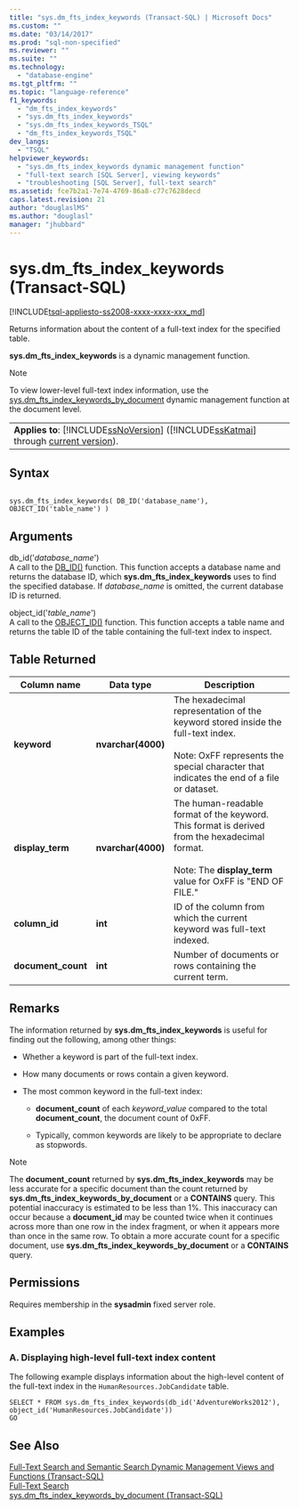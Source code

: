 ```yaml
---
title: "sys.dm_fts_index_keywords (Transact-SQL) | Microsoft Docs"
ms.custom: ""
ms.date: "03/14/2017"
ms.prod: "sql-non-specified"
ms.reviewer: ""
ms.suite: ""
ms.technology: 
  - "database-engine"
ms.tgt_pltfrm: ""
ms.topic: "language-reference"
f1_keywords: 
  - "dm_fts_index_keywords"
  - "sys.dm_fts_index_keywords"
  - "sys.dm_fts_index_keywords_TSQL"
  - "dm_fts_index_keywords_TSQL"
dev_langs: 
  - "TSQL"
helpviewer_keywords: 
  - "sys.dm_fts_index_keywords dynamic management function"
  - "full-text search [SQL Server], viewing keywords"
  - "troubleshooting [SQL Server], full-text search"
ms.assetid: fce7b2a1-7e74-4769-86a8-c77c7628decd
caps.latest.revision: 21
author: "douglaslMS"
ms.author: "douglasl"
manager: "jhubbard"
---
```

# sys.dm_fts_index_keywords (Transact-SQL)
[!INCLUDE[tsql-appliesto-ss2008-xxxx-xxxx-xxx_md](../../includes/tsql-appliesto-ss2008-xxxx-xxxx-xxx-md.md)]

  Returns information about the content of a full-text index for the specified table.  
  
 **sys.dm_fts_index_keywords** is a dynamic management function.  
  
> [!NOTE]  
>  To view lower-level full-text index information, use the [sys.dm_fts_index_keywords_by_document](../../relational-databases/system-dynamic-management-views/sys-dm-fts-index-keywords-by-document-transact-sql.md) dynamic management function at the document level.  
  
||  
|-|  
|**Applies to**: [!INCLUDE[ssNoVersion](../../includes/ssnoversion-md.md)] ([!INCLUDE[ssKatmai](../../includes/sskatmai-md.md)] through [current version](http://go.microsoft.com/fwlink/p/?LinkId=299658)).|  
  
## Syntax  
  
```  
  
sys.dm_fts_index_keywords( DB_ID('database_name'), OBJECT_ID('table_name') )  
```  
  
## Arguments  
 db_id('*database_name*')  
 A call to the [DB_ID()](../../t-sql/functions/db-id-transact-sql.md) function. This function accepts a database name and returns the database ID, which **sys.dm_fts_index_keywords** uses to find the specified database. If *database_name* is omitted, the current database ID is returned.  
  
 object_id('*table_name*')  
 A call to the [OBJECT_ID()](../../t-sql/functions/object-id-transact-sql.md) function. This function accepts a table name and returns the table ID of the table containing the full-text index to inspect.  
  
## Table Returned  
  
|Column name|Data type|Description|  
|-----------------|---------------|-----------------|  
|**keyword**|**nvarchar(4000)**|The hexadecimal representation of the keyword stored inside the full-text index.<br /><br /> Note: OxFF represents the special character that indicates the end of a file or dataset.|  
|**display_term**|**nvarchar(4000)**|The human-readable format of the keyword. This format is derived from the hexadecimal format.<br /><br /> Note: The **display_term** value for OxFF is "END OF FILE."|  
|**column_id**|**int**|ID of the column from which the current keyword was full-text indexed.|  
|**document_count**|**int**|Number of documents or rows containing the current term.|  
  
## Remarks  
 The information returned by **sys.dm_fts_index_keywords** is useful for finding out the following, among other things:  
  
-   Whether a keyword is part of the full-text index.  
  
-   How many documents or rows contain a given keyword.  
  
-   The most common keyword in the full-text index:  
  
    -   **document_count** of each *keyword_value* compared to the total **document_count**, the document count of 0xFF.  
  
    -   Typically, common keywords are likely to be appropriate to declare as stopwords.  
  
> [!NOTE]  
>  The **document_count** returned by **sys.dm_fts_index_keywords** may be less accurate for a specific document than the count returned by **sys.dm_fts_index_keywords_by_document** or a **CONTAINS** query. This potential inaccuracy is estimated to be less than 1%. This inaccuracy can occur because a **document_id** may be counted twice when it continues across more than one row in the index fragment, or when it appears more than once in the same row. To obtain a more accurate count for a specific document, use **sys.dm_fts_index_keywords_by_document** or a **CONTAINS** query.  
  
## Permissions  
 Requires membership in the **sysadmin** fixed server role.  
  
## Examples  
  
### A. Displaying high-level full-text index content  
 The following example displays information about the high-level content of the full-text index in the `HumanResources.JobCandidate` table.  
  
```  
SELECT * FROM sys.dm_fts_index_keywords(db_id('AdventureWorks2012'), object_id('HumanResources.JobCandidate'))  
GO  
```  
  
## See Also  
 [Full-Text Search and Semantic Search Dynamic Management Views and Functions &#40;Transact-SQL&#41;](../../relational-databases/system-dynamic-management-views/full-text-and-semantic-search-dynamic-management-views-functions.md)   
 [Full-Text Search](../../relational-databases/search/full-text-search.md)   
 [sys.dm_fts_index_keywords_by_document &#40;Transact-SQL&#41;](../../relational-databases/system-dynamic-management-views/sys-dm-fts-index-keywords-by-document-transact-sql.md)  
  
  